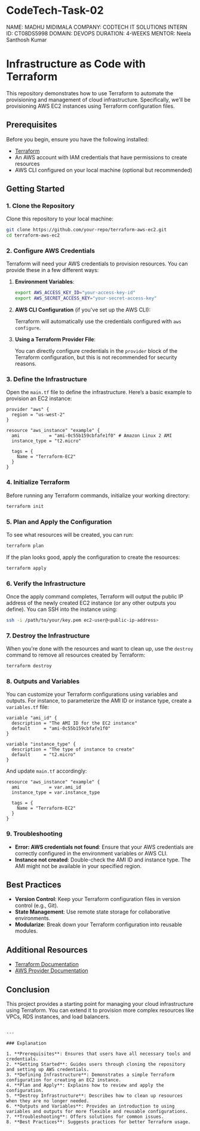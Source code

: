 # CodeTech-Task-02

NAME: MADHU MIDIMALA
COMPANY: CODTECH IT SOLUTIONS
INTERN ID: CT08DS5998
DOMAIN: DEVOPS
DURATION: 4-WEEKS
MENTOR: Neela Santhosh Kumar

# Infrastructure as Code with Terraform

This repository demonstrates how to use Terraform to automate the provisioning and management of cloud infrastructure. Specifically, we'll be provisioning AWS EC2 instances using Terraform configuration files.

## Prerequisites

Before you begin, ensure you have the following installed:

- [Terraform](https://www.terraform.io/downloads.html)
- An AWS account with IAM credentials that have permissions to create resources
- AWS CLI configured on your local machine (optional but recommended)

## Getting Started

### 1. Clone the Repository

Clone this repository to your local machine:

```bash
git clone https://github.com/your-repo/terraform-aws-ec2.git
cd terraform-aws-ec2
```

### 2. Configure AWS Credentials

Terraform will need your AWS credentials to provision resources. You can provide these in a few different ways:

1. **Environment Variables**:

    ```bash
    export AWS_ACCESS_KEY_ID="your-access-key-id"
    export AWS_SECRET_ACCESS_KEY="your-secret-access-key"
    ```

2. **AWS CLI Configuration** (if you've set up the AWS CLI):

    Terraform will automatically use the credentials configured with `aws configure`.

3. **Using a Terraform Provider File**:

    You can directly configure credentials in the `provider` block of the Terraform configuration, but this is not recommended for security reasons.

### 3. Define the Infrastructure

Open the `main.tf` file to define the infrastructure. Here’s a basic example to provision an EC2 instance:

```hcl
provider "aws" {
  region = "us-west-2"
}

resource "aws_instance" "example" {
  ami           = "ami-0c55b159cbfafe1f0" # Amazon Linux 2 AMI
  instance_type = "t2.micro"

  tags = {
    Name = "Terraform-EC2"
  }
}
```

### 4. Initialize Terraform

Before running any Terraform commands, initialize your working directory:

```bash
terraform init
```

### 5. Plan and Apply the Configuration

To see what resources will be created, you can run:

```bash
terraform plan
```

If the plan looks good, apply the configuration to create the resources:

```bash
terraform apply
```

### 6. Verify the Infrastructure

Once the apply command completes, Terraform will output the public IP address of the newly created EC2 instance (or any other outputs you define). You can SSH into the instance using:

```bash
ssh -i /path/to/your/key.pem ec2-user@<public-ip-address>
```

### 7. Destroy the Infrastructure

When you're done with the resources and want to clean up, use the `destroy` command to remove all resources created by Terraform:

```bash
terraform destroy
```

### 8. Outputs and Variables

You can customize your Terraform configurations using variables and outputs. For instance, to parameterize the AMI ID or instance type, create a `variables.tf` file:

```hcl
variable "ami_id" {
  description = "The AMI ID for the EC2 instance"
  default     = "ami-0c55b159cbfafe1f0"
}

variable "instance_type" {
  description = "The type of instance to create"
  default     = "t2.micro"
}
```

And update `main.tf` accordingly:

```hcl
resource "aws_instance" "example" {
  ami           = var.ami_id
  instance_type = var.instance_type

  tags = {
    Name = "Terraform-EC2"
  }
}
```

### 9. Troubleshooting

- **Error: AWS credentials not found**: Ensure that your AWS credentials are correctly configured in the environment variables or AWS CLI.
- **Instance not created**: Double-check the AMI ID and instance type. The AMI might not be available in your specified region.

## Best Practices

- **Version Control**: Keep your Terraform configuration files in version control (e.g., Git).
- **State Management**: Use remote state storage for collaborative environments.
- **Modularize**: Break down your Terraform configuration into reusable modules.

## Additional Resources

- [Terraform Documentation](https://www.terraform.io/docs)
- [AWS Provider Documentation](https://registry.terraform.io/providers/hashicorp/aws/latest/docs)

## Conclusion

This project provides a starting point for managing your cloud infrastructure using Terraform. You can extend it to provision more complex resources like VPCs, RDS instances, and load balancers.
```

---

### Explanation

1. **Prerequisites**: Ensures that users have all necessary tools and credentials.
2. **Getting Started**: Guides users through cloning the repository and setting up AWS credentials.
3. **Defining Infrastructure**: Demonstrates a simple Terraform configuration for creating an EC2 instance.
4. **Plan and Apply**: Explains how to review and apply the configuration.
5. **Destroy Infrastructure**: Describes how to clean up resources when they are no longer needed.
6. **Outputs and Variables**: Provides an introduction to using variables and outputs for more flexible and reusable configurations.
7. **Troubleshooting**: Offers solutions for common issues.
8. **Best Practices**: Suggests practices for better Terraform usage.

